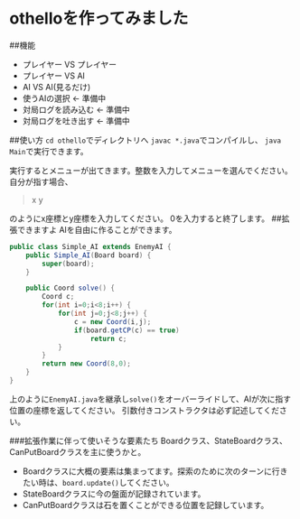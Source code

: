 # othelloを作ってみました

##機能
* プレイヤー VS プレイヤー
* プレイヤー VS AI
* AI VS AI(見るだけ)
* 使うAIの選択      <- 準備中
* 対局ログを読み込む <- 準備中
* 対局ログを吐き出す <- 準備中

##使い方
`cd othello`でディレクトリへ
`javac *.java`でコンパイルし、
`java Main`で実行できます。

実行するとメニューが出てきます。整数を入力してメニューを選んでください。
自分が指す場合、

> x y

のようにx座標とy座標を入力してください。
0を入力すると終了します。
##拡張できますよ
AIを自由に作ることができます。

```Simple_AI.java
public class Simple_AI extends EnemyAI {
    public Simple_AI(Board board) {
        super(board);
    }

    public Coord solve() {
        Coord c;
        for(int i=0;i<8;i++) {
            for(int j=0;j<8;j++) {
                c = new Coord(i,j);
                if(board.getCP(c) == true)
                    return c;
            }
        }
        return new Coord(8,0);
    }
}
```

上のように`EnemyAI.java`を継承し`solve()`をオーバーライドして、AIが次に指す位置の座標を返してください。
引数付きコンストラクタは必ず記述してください。

###拡張作業に伴って使いそうな要素たち
Boardクラス、StateBoardクラス、CanPutBoardクラスを主に使うかと。

* Boardクラスに大概の要素は集まってます。探索のために次のターンに行きたい時は、`board.update()`してください。
* StateBoardクラスに今の盤面が記録されています。
* CanPutBoardクラスは石を置くことができる位置を記録しています。
